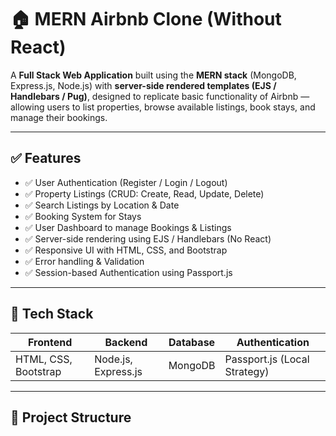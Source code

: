 # 🏠 MERN Airbnb Clone (Without React)

A **Full Stack Web Application** built using the **MERN stack** (MongoDB, Express.js, Node.js) with **server-side rendered templates (EJS / Handlebars / Pug)**, designed to replicate basic functionality of Airbnb — allowing users to list properties, browse available listings, book stays, and manage their bookings.

---

## ✅ Features

- ✅ User Authentication (Register / Login / Logout)
- ✅ Property Listings (CRUD: Create, Read, Update, Delete)
- ✅ Search Listings by Location & Date
- ✅ Booking System for Stays
- ✅ User Dashboard to manage Bookings & Listings
- ✅ Server-side rendering using EJS / Handlebars (No React)
- ✅ Responsive UI with HTML, CSS, and Bootstrap
- ✅ Error handling & Validation
- ✅ Session-based Authentication using Passport.js

---

## 🚀 Tech Stack

| Frontend             | Backend             | Database | Authentication               |
| -------------------- | ------------------- | -------- | ---------------------------- |
| HTML, CSS, Bootstrap | Node.js, Express.js | MongoDB  | Passport.js (Local Strategy) |

---

## 📁 Project Structure
